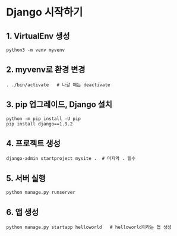# Django 시작하기

## 1. VirtualEnv 생성
```shell
python3 -m venv myvenv
```

## 2. myvenv로 환경 변경
```shell
. ./bin/activate   # 나갈 때는 deactivate
```

## 3. pip 업그레이드, Django 설치
```shell
python -m pip install -U pip
pip install django==1.9.2
```

## 4. 프로젝트 생성
```shell
django-admin startproject mysite .  # 마지막 . 필수
```

## 5. 서버 실행
```shell
python manage.py runserver
```

## 6. 앱 생성
```shell
python manage.py startapp helloworld   # helloworld이라는 앱 생성
```
